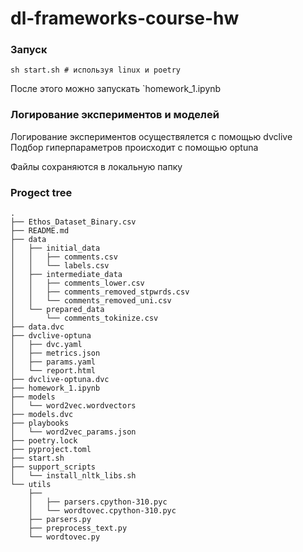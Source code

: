 # dl-frameworks-course-hw

### Запуск 
```
sh start.sh # используя linux и poetry
```

После этого можно запускать `homework_1.ipynb

### Логирование экспериментов и моделей 

Логирование экспериментов осуществялется с помощью dvclive
Подбор гиперпараметров происходит с помощью optuna

Файлы сохраняются в локальную папку

### Progect tree
```
.
├── Ethos_Dataset_Binary.csv
├── README.md
├── data
│   ├── initial_data
│   │   ├── comments.csv
│   │   └── labels.csv
│   ├── intermediate_data
│   │   ├── comments_lower.csv
│   │   ├── comments_removed_stpwrds.csv
│   │   └── comments_removed_uni.csv
│   └── prepared_data
│       └── comments_tokinize.csv
├── data.dvc
├── dvclive-optuna
│   ├── dvc.yaml
│   ├── metrics.json
│   ├── params.yaml
│   └── report.html
├── dvclive-optuna.dvc
├── homework_1.ipynb
├── models
│   └── word2vec.wordvectors
├── models.dvc
├── playbooks
│   └── word2vec_params.json
├── poetry.lock
├── pyproject.toml
├── start.sh
├── support_scripts
│   └── install_nltk_libs.sh
└── utils
    ├── 
    │   ├── parsers.cpython-310.pyc
    │   └── wordtovec.cpython-310.pyc
    ├── parsers.py
    ├── preprocess_text.py
    └── wordtovec.py
```
